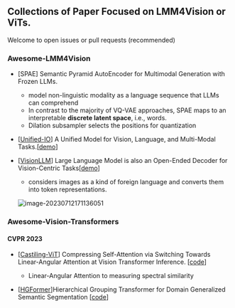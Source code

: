 ## Collections of Paper Focused on LMM4Vision or ViTs.

Welcome to open issues or pull requests (recommended)

### Awesome-LMM4Vision

- [SPAE] Semantic Pyramid AutoEncoder for Multimodal Generation with Frozen LLMs.
  
  - model non-linguistic modality as a language sequence that LLMs can comprehend
  - In contrast to the majority of VQ-VAE approaches, SPAE maps to an interpretable **discrete latent space**, i.e., words.
  - Dilation subsampler selects the positions for quantization
  
- [[Unified-IO](https://arxiv.org/abs/2206.08916)] A Unified Model for Vision, Language, and Multi-Modal Tasks.[[demo](https://unified-io.allenai.org/)]

- [[VisionLLM](https://arxiv.org/abs/2305.11175)] Large Language Model is also an Open-Ended Decoder for Vision-Centric Tasks[[demo](https://igpt.opengvlab.com/)]

  - considers images as a kind of foreign language and converts them into token representations.

  ![image-20230712171136051](C:\Users\CharMier\AppData\Roaming\Typora\typora-user-images\image-20230712171136051.png)

### Awesome-Vision-Transformers

#### CVPR 2023

- [[Castiling-ViT](https://openaccess.thecvf.com/content/CVPR2023/papers/You_Castling-ViT_Compressing_Self-Attention_via_Switching_Towards_Linear-Angular_Attention_at_Vision_CVPR_2023_paper.pdf)] Compressing Self-Attention via Switching Towards Linear-Angular Attention at Vision Transformer Inference. [[code](https://www.haoranyou.com/castling-vit/)]
  - Linear-Angular Attention to measuring spectral similarity

- [[HGFormer](https://openaccess.thecvf.com/content/CVPR2023/papers/Ding_HGFormer_Hierarchical_Grouping_Transformer_for_Domain_Generalized_Semantic_Segmentation_CVPR_2023_paper.pdf)]Hierarchical Grouping Transformer for Domain Generalized Semantic Segmentation [[code](https://github.com/dingjiansw101/HGFormer)]

